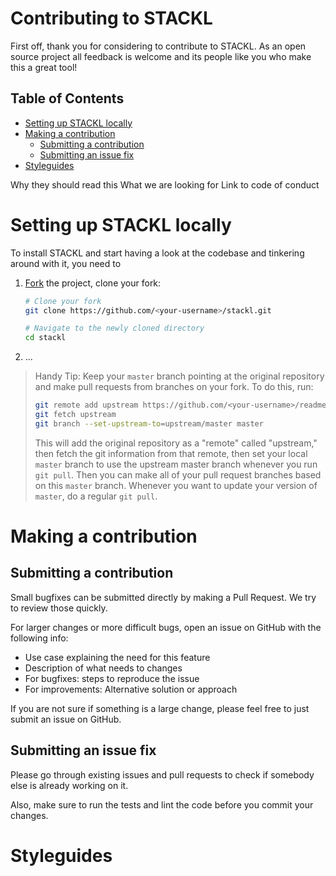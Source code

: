 <!-- How to file a bug report (try using issue and pull request templates)
How to suggest a new feature
How to set up your environment and run tests
The types of contributions youre looking for
Your roadmap or vision for the project
How contributors should (or should not) get in touch with you -->



# Contributing to STACKL <!-- omit in toc -->
First off, thank you for considering to contribute to STACKL. As an open source project all feedback is welcome and its people like you who make this a great tool!


## Table of Contents <!-- omit in toc -->

<!-- - [Contributing to STACKL](#contributing-to-stackl)
  - [Table of Contents](#table-of-contents) -->
- [Setting up STACKL locally](#setting-up-stackl-locally)
- [Making a contribution](#making-a-contribution)
  - [Submitting a contribution](#submitting-a-contribution)
  - [Submitting an issue fix](#submitting-an-issue-fix)
- [Styleguides](#styleguides)

Why they should read this
What we are looking for
Link to code of conduct

# Setting up STACKL locally

To install STACKL and start having a look at the codebase and tinkering around with it, you need to

1.  [Fork](https://help.github.com/articles/fork-a-repo/) the project, clone
    your fork:

    ```sh
    # Clone your fork
    git clone https://github.com/<your-username>/stackl.git

    # Navigate to the newly cloned directory
    cd stackl
    ```

2.  ...

> Handy Tip: Keep your `master` branch pointing at the original repository and make
> pull requests from branches on your fork. To do this, run:
>
> ```sh
> git remote add upstream https://github.com/<your-username>/readme-md-generator.git
> git fetch upstream
> git branch --set-upstream-to=upstream/master master
> ```
>
> This will add the original repository as a "remote" called "upstream," then
> fetch the git information from that remote, then set your local `master`
> branch to use the upstream master branch whenever you run `git pull`. Then you
> can make all of your pull request branches based on this `master` branch.
> Whenever you want to update your version of `master`, do a regular `git pull`.

# Making a contribution

## Submitting a contribution

Small bugfixes can be submitted directly by making a Pull Request. We try to review those quickly.

For larger changes or more difficult bugs, open an issue on GitHub with the following info:

- Use case explaining the need for this feature
- Description of what needs to changes
- For bugfixes: steps to reproduce the issue
- For improvements: Alternative solution or approach

If you are not sure if something is a large change, please feel free to just submit an issue on GitHub.

## Submitting an issue fix

Please go through existing issues and pull requests to check if somebody else is already working on it.

Also, make sure to run the tests and lint the code before you commit your changes.

# Styleguides
